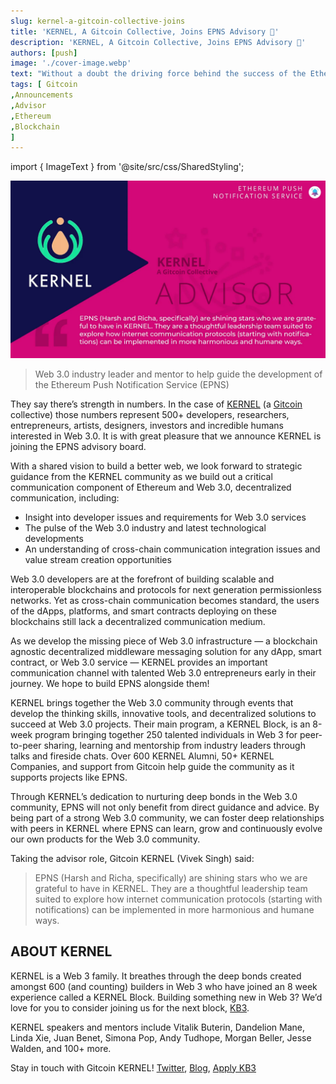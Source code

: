 ```yaml
---
slug: kernel-a-gitcoin-collective-joins
title: 'KERNEL, A Gitcoin Collective, Joins EPNS Advisory 🌱'
description: 'KERNEL, A Gitcoin Collective, Joins EPNS Advisory 🌱'
authors: [push]
image: './cover-image.webp'
text: "Without a doubt the driving force behind the success of the Ethereum blockchain is and will be the community behind it."
tags: [ Gitcoin
,Announcements
,Advisor
,Ethereum
,Blockchain
]
---
```


import { ImageText } from '@site/src/css/SharedStyling';

![Cover Image of KERNEL, A Gitcoin Collective, Joins EPNS Advisory 🌱](./cover-image.webp)

<!--truncate-->

> Web 3.0 industry leader and mentor to help guide the development of the Ethereum Push Notification Service (EPNS)

They say there’s strength in numbers. In the case of [KERNEL](https://kernel.community/) (a [Gitcoin](https://gitcoin.co/) collective) those numbers represent 500+ developers, researchers, entrepreneurs, artists, designers, investors and incredible humans interested in Web 3.0. It is with great pleasure that we announce KERNEL is joining the EPNS advisory board.

With a shared vision to build a better web, we look forward to strategic guidance from the KERNEL community as we build out a critical communication component of Ethereum and Web 3.0, decentralized communication, including:

- Insight into developer issues and requirements for Web 3.0 services
- The pulse of the Web 3.0 industry and latest technological developments
- An understanding of cross-chain communication integration issues and value stream creation opportunities

Web 3.0 developers are at the forefront of building scalable and interoperable blockchains and protocols for next generation permissionless networks. Yet as cross-chain communication becomes standard, the users of the dApps, platforms, and smart contracts deploying on these blockchains still lack a decentralized communication medium.

As we develop the missing piece of Web 3.0 infrastructure — a blockchain agnostic decentralized middleware messaging solution for any dApp, smart contract, or Web 3.0 service — KERNEL provides an important communication channel with talented Web 3.0 entrepreneurs early in their journey. We hope to build EPNS alongside them!

KERNEL brings together the Web 3.0 community through events that develop the thinking skills, innovative tools, and decentralized solutions to succeed at Web 3.0 projects. Their main program, a KERNEL Block, is an 8-week program bringing together 250 talented individuals in Web 3 for peer-to-peer sharing, learning and mentorship from industry leaders through talks and fireside chats. Over 600 KERNEL Alumni, 50+ KERNEL Companies, and support from Gitcoin help guide the community as it supports projects like EPNS.

Through KERNEL’s dedication to nurturing deep bonds in the Web 3.0 community, EPNS will not only benefit from direct guidance and advice. By being part of a strong Web 3.0 community, we can foster deep relationships with peers in KERNEL where EPNS can learn, grow and continuously evolve our own products for the Web 3.0 community.

Taking the advisor role, Gitcoin KERNEL (Vivek Singh) said:

> EPNS (Harsh and Richa, specifically) are shining stars who we are grateful to have in KERNEL. They are a thoughtful leadership team suited to explore how internet communication protocols (starting with notifications) can be implemented in more harmonious and humane ways.

## **ABOUT KERNEL**

KERNEL is a Web 3 family. It breathes through the deep bonds created amongst 600 (and counting) builders in Web 3 who have joined an 8 week experience called a KERNEL Block. Building something new in Web 3? We’d love for you to consider joining us for the next block, [KB3](http://kernel.community).

KERNEL speakers and mentors include Vitalik Buterin, Dandelion Mane, Linda Xie, Juan Benet, Simona Pop, Andy Tudhope, Morgan Beller, Jesse Walden, and 100+ more.

Stay in touch with Gitcoin KERNEL! [Twitter](https://twitter.com/KERNEL0x), [Blog](https://gitcoin.co/blog/announcing-kernel/), [Apply KB3](https://form.typeform.com/to/Sy0qlDwu?typeform-medium=embed-snippet)

